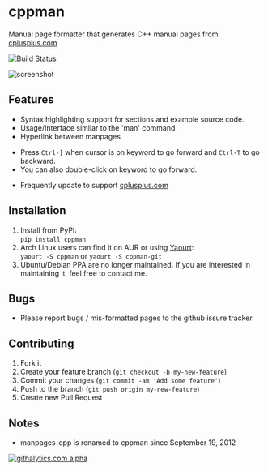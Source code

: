 # cppman
Manual page formatter that generates C++ manual pages from [cplusplus.com](http://cplusplus.com/)

[![Build Status](https://travis-ci.org/aitjcize/cppman.png?branch=master)](https://travis-ci.org/aitjcize/cppman)

![screenshot](https://raw.github.com/aitjcize/cppman/master/wiki/screenshot.png)

## Features
* Syntax highlighting support for sections and example source code.
* Usage/Interface simliar to the 'man' command
* Hyperlink between manpages
 - Press `Ctrl-]` when cursor is on keyword to go forward and `Ctrl-T` to go backward.
 - You can also double-click on keyword to go forward.
* Frequently update to support [cplusplus.com](http://cplusplus.com/)

## Installation
1. Install from PyPI:  
`pip install cppman`
2. Arch Linux users can find it on AUR or using [Yaourt](https://wiki.archlinux.org/index.php/Yaourt):  
`yaourt -S cppman` or `yaourt -S cppman-git`
3. Ubuntu/Debian PPA are no longer maintained. If you are interested in maintaining it, feel free to contact me.

## Bugs
* Please report bugs / mis-formatted pages to the github issure tracker.

## Contributing
1. Fork it
2. Create your feature branch (`git checkout -b my-new-feature`)
3. Commit your changes (`git commit -am 'Add some feature'`)
4. Push to the branch (`git push origin my-new-feature`)
5. Create new Pull Request

## Notes
* manpages-cpp is renamed to cppman since September 19, 2012

[![githalytics.com alpha](https://cruel-carlota.pagodabox.com/d590c9d5f4c2a6dcbaea67a1286d7302 "githalytics.com")](http://githalytics.com/aitjcize/cppman)
